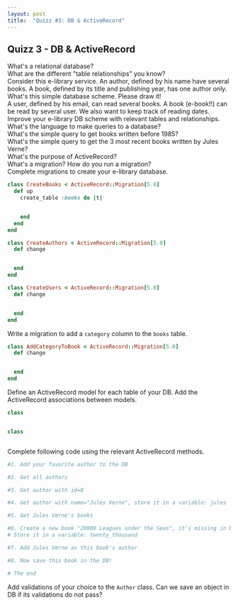 ```yaml
---
layout: post
title:  "Quizz #3: DB & ActiveRecord"
---
```


<h2>Quizz 3 - DB & ActiveRecord</h2>

<div class="question">
  What's a relational database?
</div>

<div class="answer big"></div>

<div class="question">
  What are the different "table relationships" you know?
</div>

<div class="answer big"></div>


<div class="question">
  Consider this e-library service. An author, defined by his name have several books. A book, defined by its title and publishing year, has one author only. What's this simple database scheme. Please draw it!
</div>

<div class="answer big">

</div>



<div class="question">
  A user, defined by his email, can read several books. A book (e-book!!) can be read by several user. We also want to keep track of reading dates. Improve your e-library DB scheme with relevant tables and relationships.
</div>

<div class="answer big">

</div>

<div class="question">
  What's the language to make queries to a database?
</div>

<div class="answer"></div>

<div class="question">
  What's the simple query to get books written before 1985?
</div>

<div class="answer">

</div>

<div class="question">
  What's the simple query to get the 3 most recent books written by Jules Verne?
</div>

<div class="answer"></div>


<div style="page-break-after:always;"></div>

<div class="question">
  What's the purpose of ActiveRecord?
</div>

<div class="answer">

</div>

<div class="question">
  What's a migration? How do you run a migration?
</div>

<div class="answer">

</div>

<div class="question">
  Complete migrations to create your e-library database.
</div>

```ruby
class CreateBooks < ActiveRecord::Migration[5.0]
  def up
    create_table :books do |t|


    end
  end
end
```

```ruby
class CreateAuthors < ActiveRecord::Migration[5.0]
  def change


  end
end
```

```ruby
class CreateUsers < ActiveRecord::Migration[5.0]
  def change


  end
end
```

<div class="question">
  Write a migration to add a <code>category</code> column  to the <code>books</code> table.
</div>

```ruby
class AddCategoryToBook < ActiveRecord::Migration[5.0]
  def change


  end
end
```

<div style="page-break-after:always;"></div>

<div class="question">
  Define an ActiveRecord model for each table of your DB.
  Add the ActiveRecord associations between models.
</div>

```ruby
class



```

```ruby
class



```


<div class="question">
  Complete following code using the relevant ActiveRecord methods.
</div>

```ruby
#1. Add your favorite author to the DB

#2. Get all authors

#3. Get author with id=8

#4. Get author with name="Jules Verne", store it in a variable: jules

#5. Get Jules Verne's books

#6. Create a new book "20000 Leagues under the Seas", it's missing in DB.
# Store it in a variable: twenty_thousand

#7. Add Jules Verne as this book's author

#8. Now save this book in the DB!

# The end
```

<div class="question">
  Add validations of your choice to the <code>Author</code> class. Can we save an object in DB if its validations do not pass?
</div>

<div class="answer big">

</div>
